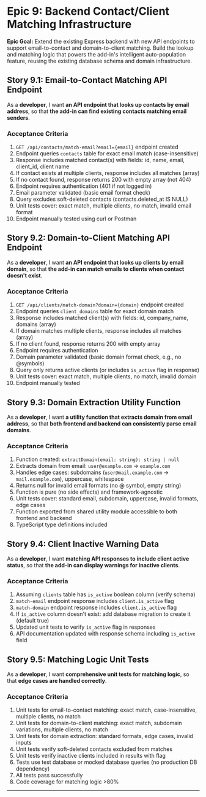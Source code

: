 # Epic 9: Backend Contact/Client Matching Infrastructure

**Epic Goal:** Extend the existing Express backend with new API endpoints to support email-to-contact and domain-to-client matching. Build the lookup and matching logic that powers the add-in's intelligent auto-population feature, reusing the existing database schema and domain infrastructure.

## Story 9.1: Email-to-Contact Matching API Endpoint

As a **developer**,
I want **an API endpoint that looks up contacts by email address**,
so that **the add-in can find existing contacts matching email senders**.

### Acceptance Criteria

1. `GET /api/contacts/match-email?email={email}` endpoint created
2. Endpoint queries `contacts` table for exact email match (case-insensitive)
3. Response includes matched contact(s) with fields: id, name, email, client_id, client name
4. If contact exists at multiple clients, response includes all matches (array)
5. If no contact found, response returns 200 with empty array (not 404)
6. Endpoint requires authentication (401 if not logged in)
7. Email parameter validated (basic email format check)
8. Query excludes soft-deleted contacts (contacts.deleted_at IS NULL)
9. Unit tests cover: exact match, multiple clients, no match, invalid email format
10. Endpoint manually tested using curl or Postman

## Story 9.2: Domain-to-Client Matching API Endpoint

As a **developer**,
I want **an API endpoint that looks up clients by email domain**,
so that **the add-in can match emails to clients when contact doesn't exist**.

### Acceptance Criteria

1. `GET /api/clients/match-domain?domain={domain}` endpoint created
2. Endpoint queries `client_domains` table for exact domain match
3. Response includes matched client(s) with fields: id, company_name, domains (array)
4. If domain matches multiple clients, response includes all matches (array)
5. If no client found, response returns 200 with empty array
6. Endpoint requires authentication
7. Domain parameter validated (basic domain format check, e.g., no @symbols)
8. Query only returns active clients (or includes `is_active` flag in response)
9. Unit tests cover: exact match, multiple clients, no match, invalid domain
10. Endpoint manually tested

## Story 9.3: Domain Extraction Utility Function

As a **developer**,
I want **a utility function that extracts domain from email address**,
so that **both frontend and backend can consistently parse email domains**.

### Acceptance Criteria

1. Function created: `extractDomain(email: string): string | null`
2. Extracts domain from email: `user@example.com` → `example.com`
3. Handles edge cases: subdomains (`user@mail.example.com` → `mail.example.com`), uppercase, whitespace
4. Returns null for invalid email formats (no @ symbol, empty string)
5. Function is pure (no side effects) and framework-agnostic
6. Unit tests cover: standard email, subdomain, uppercase, invalid formats, edge cases
7. Function exported from shared utility module accessible to both frontend and backend
8. TypeScript type definitions included

## Story 9.4: Client Inactive Warning Data

As a **developer**,
I want **matching API responses to include client active status**,
so that **the add-in can display warnings for inactive clients**.

### Acceptance Criteria

1. Assuming `clients` table has `is_active` boolean column (verify schema)
2. `match-email` endpoint response includes `client.is_active` flag
3. `match-domain` endpoint response includes `client.is_active` flag
4. If `is_active` column doesn't exist: add database migration to create it (default true)
5. Updated unit tests to verify `is_active` flag in responses
6. API documentation updated with response schema including `is_active` field

## Story 9.5: Matching Logic Unit Tests

As a **developer**,
I want **comprehensive unit tests for matching logic**,
so that **edge cases are handled correctly**.

### Acceptance Criteria

1. Unit tests for email-to-contact matching: exact match, case-insensitive, multiple clients, no match
2. Unit tests for domain-to-client matching: exact match, subdomain variations, multiple clients, no match
3. Unit tests for domain extraction: standard formats, edge cases, invalid inputs
4. Unit tests verify soft-deleted contacts excluded from matches
5. Unit tests verify inactive clients included in results with flag
6. Tests use test database or mocked database queries (no production DB dependency)
7. All tests pass successfully
8. Code coverage for matching logic >80%

---
